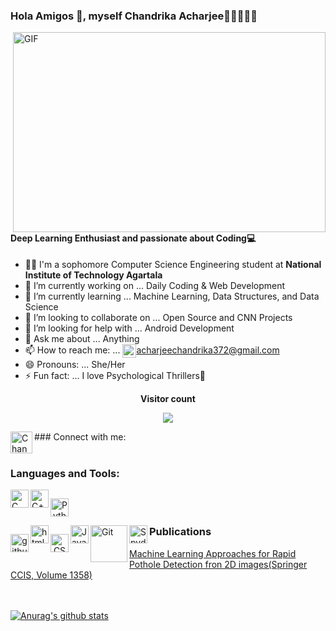 
### Hola Amigos 👋, myself Chandrika Acharjee:seedling::seedling::seedling::seedling::seedling:
<img align="right" alt="GIF" src="https://1.bp.blogspot.com/-EMhCASiHMO0/X-7wsUSjUcI/AAAAAAAAAWg/gGAouWNdXHgS2M7awq7Mn0j7rkn25O4igCLcBGAsYHQ/s400/Informatics-Life-66743.gif" width="500" height="320" />


#### Deep Learning Enthusiast and passionate about Coding:computer:
 
- :woman_student: I'm a sophomore Computer Science Engineering student at <b>National Institute of Technology Agartala</b>
- 🔭 I’m currently working on ... Daily Coding & Web Development
- 🌱 I’m currently learning ... Machine Learning, Data Structures, and Data Science
- 👯 I’m looking to collaborate on ... Open Source and CNN Projects
- 🤔 I’m looking for help with ... Android Development
- 💬 Ask me about ... Anything
- 📫 How to reach me: ... <a href="#"><img align="center" alt="Chandrika372 | Mail" width="22px" src="https://1.bp.blogspot.com/-C4uAef4pGp8/X-706UYbztI/AAAAAAAAAW4/9edeaPdo42wRy3C_GHWlnZQbhSnH4TXYgCLcBGAsYHQ/s128/apple-mail.png"/>acharjeechandrika372@gmail.com</a>
- 😄 Pronouns: ... She/Her
- ⚡ Fun fact: ... I love Psychological Thrillers:mag_right:
<p align="center"><b>Visitor count</b></p>
<p align="center">
 <img src="https://profile-counter.glitch.me/Chandrika372/count.svg" />
</p> 
### Connect with me:
<a href="https://www.linkedin.com/in/chandrika-acharjee-2563a41ab">
<img align="left" alt="Chandrika372 | Linkedin" width="35px" src="https://1.bp.blogspot.com/-iYuS1nl62ko/X-7x2ABOIYI/AAAAAAAAAWo/N9zLQslrh1AOeQ1X8b6waBt5IfXoP4iQQCLcBGAsYHQ/s200/linkedin.png"/>
</a>
<br></br>

### Languages and Tools:
<img align="left" alt="C language" width="29px" src="https://1.bp.blogspot.com/--md5WEYkSOw/X-77ELvlv_I/AAAAAAAAAXQ/-V6xJuT_w4gqmwMXuk7OYH6CKYDpiic4wCLcBGAsYHQ/s96/c-programming.png" />
<img align="left" alt="C++" width="29px" src="https://1.bp.blogspot.com/-2rnTjThn9hQ/X-77uILLRsI/AAAAAAAAAXY/Kx9qrOBa15YwSZ-T3R1ZHlRxEPYnRfLFwCLcBGAsYHQ/s100/c-plus-plus-logo.png" />
<img align="left" alt="Python" width="29px" src="https://1.bp.blogspot.com/-C31QAEe8sG4/X-79x_XyvYI/AAAAAAAAAXk/K2LUVxeUnjorLcNAnjA9Ro-WSsP-X3oOQCLcBGAsYHQ/s96/python.png" style="display: block; padding: 1em 0; text-align: center;"/>
<img align="left" alt="github" width="29px" src="https://1.bp.blogspot.com/-dTN0RtMKEgw/X-730dEbkKI/AAAAAAAAAXE/zEUabbgwqB4n3Ji-B-w1rpk-e4UgNNziACLcBGAsYHQ/s96/github.png" style="display: block; padding: 1em 0; text-align: center; clear: left; float: left"/>
<img align="left" alt="html5" width="29px" src="https://1.bp.blogspot.com/-0Y8s4v-VUYM/X-8BCbito1I/AAAAAAAAAYE/VL_djR_ALwoT_N8-qsPpSUf6cv9SMaVJgCLcBGAsYHQ/s100/html-5.png"/>
<img align="left" alt="CSS" width="29px" src="https://1.bp.blogspot.com/-s67RbNuau_o/X-7-gZCIx5I/AAAAAAAAAXs/qm43R-mOCAsZK-nD-BoTcjZMGPll5dL1gCLcBGAsYHQ/s96/css3.png" style="display: block; padding: 1em 0; text-align: center;"/>
<img align="left" alt="JavaScript" width="29px" src="https://1.bp.blogspot.com/-uZ_R3aCDCCc/X-8HMOZIRtI/AAAAAAAAAYo/iaTFojnoa5IzAVAtQs3rio_eMqxg3jC1gCLcBGAsYHQ/s96/javascript.png"/>
<img align="left" alt="Git" width="59px" src="https://1.bp.blogspot.com/-DgHDNPZno7E/X-8CtadhFrI/AAAAAAAAAYQ/njNbMHVU8hkDhbdqPGPQwuyGtsbFkAHNACLcBGAsYHQ/s588/git.png"/>
<img align="left" alt="Spyder" width="29px" src="https://1.bp.blogspot.com/-_sKIQ6vSfhU/X-8HsMZsV3I/AAAAAAAAAYw/rDYcUOZXlpUZn-bd2Sg5-Q19BxUh68RMgCLcBGAsYHQ/s96/spyder-ide.png"/>

<br></br>
### Publications
<a href="https://link.springer.com/chapter/10.1007/978-3-030-66763-4_10">Machine Learning Approaches for Rapid Pothole Detection fron 2D images(Springer CCIS, Volume 1358)</a>

<br></br>
[![Anurag's github stats](https://github-readme-stats.vercel.app/api?username=Chandrika372)](https://github.com/anuraghazra/github-readme-stats)

